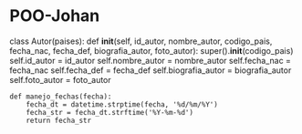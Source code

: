 # POO-Johan


class Autor(paises):
    def __init__(self, id_autor, nombre_autor, codigo_pais, fecha_nac, fecha_def, biografia_autor, foto_autor):
        super().__init__(codigo_pais)
        self.id_autor = id_autor
        self.nombre_autor = nombre_autor
        self.fecha_nac = fecha_nac
        self.fecha_def = fecha_def
        self.biografia_autor = biografia_autor
        self.foto_autor = foto_autor
    
    def manejo_fechas(fecha):
        fecha_dt = datetime.strptime(fecha, '%d/%m/%Y')
        fecha_str = fecha_dt.strftime('%Y-%m-%d')
        return fecha_str
        